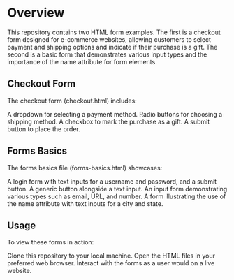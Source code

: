 # Overview

This repository contains two HTML form examples. The first is a checkout form designed for e-commerce websites, allowing customers to select payment and shipping options and indicate if their purchase is a gift. The second is a basic form that demonstrates various input types and the importance of the name attribute for form elements.

## Checkout Form

The checkout form (checkout.html) includes:

A dropdown for selecting a payment method.
Radio buttons for choosing a shipping method.
A checkbox to mark the purchase as a gift.
A submit button to place the order.

## Forms Basics

The forms basics file (forms-basics.html) showcases:

A login form with text inputs for a username and password, and a submit button.
A generic button alongside a text input.
An input form demonstrating various types such as email, URL, and number.
A form illustrating the use of the name attribute with text inputs for a city and state.

## Usage

To view these forms in action:

Clone this repository to your local machine.
Open the HTML files in your preferred web browser.
Interact with the forms as a user would on a live website.
